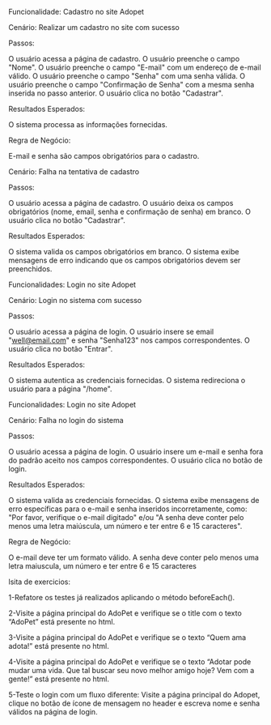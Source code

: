 
Funcionalidade: Cadastro no site Adopet

Cenário: Realizar um cadastro no site com sucesso

Passos:

O usuário acessa a página de cadastro.
O usuário preenche o campo "Nome".
O usuário preenche o campo "E-mail" com um endereço de e-mail válido.
O usuário preenche o campo "Senha" com uma senha válida.
O usuário preenche o campo "Confirmação de Senha" com a mesma senha inserida no passo anterior.
O usuário clica no botão "Cadastrar".

Resultados Esperados:

O sistema processa as informações fornecidas.


Regra de Negócio:

E-mail e senha são campos obrigatórios para o cadastro. 


Cenário: Falha na tentativa de cadastro

Passos:

O usuário acessa a página de cadastro.
O usuário deixa os campos obrigatórios (nome, email, senha e confirmação de senha) em branco.
O usuário clica no botão "Cadastrar".

Resultados Esperados:

O sistema valida os campos obrigatórios em branco.
O sistema exibe mensagens de erro indicando que os campos obrigatórios devem ser preenchidos.


Funcionalidades: Login no site Adopet

Cenário: Login no sistema com sucesso

Passos:

O usuário acessa a página de login.
O usuário insere se email "well@email.com" e senha "Senha123" nos campos correspondentes.
O usuário clica no botão "Entrar".

Resultados Esperados:

O sistema autentica as credenciais fornecidas.
O sistema redireciona o usuário para a página "/home".


Funcionalidades: Login no site Adopet

Cenário: Falha no login do sistema

Passos:

O usuário acessa a página de login.
O usuário insere um e-mail e senha fora do padrão aceito nos campos correspondentes.
O usuário clica no botão de login.

Resultados Esperados:

O sistema valida as credenciais fornecidas.
O sistema exibe mensagens de erro específicas para o e-mail e senha inseridos incorretamente, como: "Por favor, verifique o e-mail digitado" e/ou "A senha deve conter pelo menos uma letra maiúscula, um número e ter entre 6 e 15 caracteres".

Regra de Negócio:

O e-mail deve ter um formato válido.
A senha deve conter pelo menos uma letra maiuscula, um número e ter entre 6 e 15 caracteres



lsita de exercicios:

 1-Refatore os testes já realizados aplicando o método beforeEach().

 2-Visite a página principal do AdoPet e verifique se o title com o texto “AdoPet” está presente no html.

 3-Visite a página principal do AdoPet e verifique se o texto “Quem ama adota!” está presente no html.

 4-Visite a página principal do AdoPet e verifique se o texto “Adotar pode mudar uma vida. Que tal buscar seu novo melhor amigo hoje? Vem com a gente!” está presente no html.

 5-Teste o login com um fluxo diferente: Visite a página principal do Adopet, clique no botão de ícone de mensagem no header e escreva nome e senha válidos na página de login.